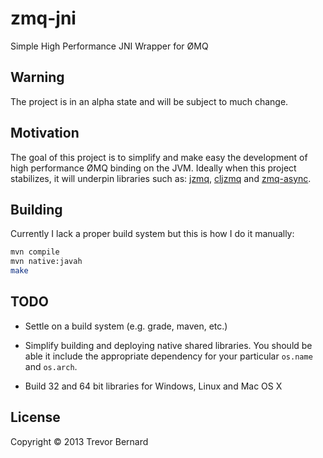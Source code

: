 # zmq-jni

Simple High Performance JNI Wrapper for ØMQ

## Warning

The project is in an alpha state and will be subject to much change.

## Motivation

The goal of this project is to simplify and make easy the development of high
performance ØMQ binding on the JVM. Ideally when this project stabilizes, it
will underpin libraries such as: [jzmq](https://github.com/zeromq/jzmq),
[cljzmq](https://github.com/zeromq/cljzmq) and
[zmq-async](https://github.com/lynaghk/zmq-async).

## Building

Currently I lack a proper build system but this is how I do it manually:

```bash
mvn compile
mvn native:javah
make
```

## TODO

* Settle on a build system (e.g. grade, maven, etc.)

* Simplify building and deploying native shared libraries. You should be able it
  include the appropriate dependency for your particular `os.name` and
  `os.arch`.

* Build 32 and 64 bit libraries for Windows, Linux and Mac OS X

## License

Copyright © 2013 Trevor Bernard
